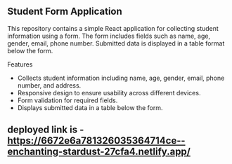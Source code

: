 
## Student Form Application
This repository contains a simple React application for collecting student information using a form. The form includes fields such as name, age, gender, email, phone number. Submitted data is displayed in a table format below the form.

Features
- Collects student information including name, age, gender, email, phone number, and address.
- Responsive design to ensure usability across different devices.
- Form validation for required fields.
- Displays submitted data in a table below the form.

## deployed link is - https://6672e6a781326035364714ce--enchanting-stardust-27cfa4.netlify.app/
